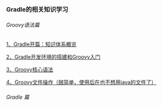 ###  Gradle的相关知识学习

###### Groovy语法篇

[1、Gradle开篇：知识体系概览](https://blog.csdn.net/qq_38350635/article/details/102325577)

[2、Gradle开发环境的搭建和Groovy入门](https://blog.csdn.net/qq_38350635/article/details/102405092)

[3、Groovy核心语法](https://blog.csdn.net/qq_38350635/article/details/102465216)

[4、Groovy文件操作（贼简单，使用后在也不想用java的文件了）](https://blog.csdn.net/qq_38350635/article/details/102647061)

###### Gradle 篇

